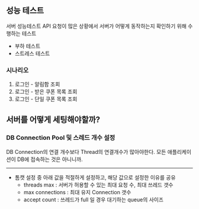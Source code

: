 ## 성능 테스트

서버 성능테스트 API 요청이 많은 상황에서 서버가 어떻게 동작하는지 확인하기 위해 수행하는 테스트

- 부하 테스트
- 스트레스 테스트



### 시나리오

1. 로그인 - 알림함 조회
2. 로그인 - 받은 쿠폰 목록 조회
3. 로그인 - 단일 쿠폰 목록 조회





## 서버를 어떻게 세팅해야할까?



### DB Connection Pool 및 스레드 개수 설정

DB Connection의 연결 개수보다 Thread의 연결개수가 많아야한다. 모든 애플리케이션이 DB에 접속하는 것은 아니니까.



---

- 톰캣 설정 중 아래 값을 적절하게 설정하고, 해당 값으로 설정한 이유를 공유
  - threads max : 서버가 허용할 수 있는 최대 요청 수, 최대 쓰레드 갯수
  - max connections : 최대 유지 Connection 갯수
  - accept count : 쓰레드가 full 일 경우 대기하는 queue의 사이즈
